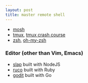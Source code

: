 ```yaml
---
layout: post
title: master remote shell
---
```


- [mosh](https://mosh.mit.edu/)
- [tmux](https://tmux.github.io/), [tmux crash course](https://robots.thoughtbot.com/a-tmux-crash-course)
- [zsh](http://www.zsh.org/), [oh-my-zsh](https://github.com/robbyrussell/oh-my-zsh)

### Editor (other than Vim, Emacs)
- [slap](https://github.com/slap-editor/slap) built with NodeJS
- [ruco](https://github.com/grosser/ruco) built with Ruby
- [godit](https://github.com/nsf/godit) built with Go

